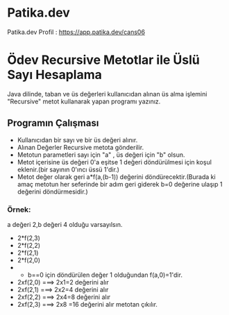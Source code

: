 # Patika.dev
Patika.dev Profil : https://app.patika.dev/cans06

# Ödev Recursive Metotlar ile Üslü Sayı Hesaplama
Java dilinde, taban ve üs değerleri kullanıcıdan alınan üs alma işlemini "Recursive" metot kullanarak yapan programı yazınız.

## Programın Çalışması
* Kullanıcıdan bir sayı ve bir üs değeri alınır.
* Alınan Değerler Recursive metota gönderilir.
* Metotun parametleri sayı için "a" , üs değeri için "b" olsun.
* Metot içerisine üs değeri 0'a eşitse 1 değeri döndürülmesi için koşul eklenir.(bir sayının 0'ıncı üssü 1'dir.)
* Metot değer olarak geri a*f(a,(b-1)) değerini döndürecektir.(Burada ki amaç metotun her seferinde bir adım geri giderek b=0 değerine ulaşıp 1 değerini döndürmesidir.)

### Örnek:
a değeri 2,b değeri 4 olduğu varsayılsın.
* 2*f(2,3)
* 2*f(2,2)
* 2*f(2,1)
* 2*f(2,0)
* * b==0 için döndürülen değer 1 olduğundan f(a,0)=1'dir. 
* 2xf(2,0) ===> 2x1=2 değerini alır
* 2xf(2,1) ===> 2x2=4 değerini alır
* 2xf(2,2) ===> 2x4=8 değerini alır
* 2xf(2,3) ===> 2x8 =16 değerini alır metotan çıkılır.
